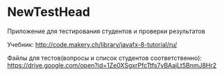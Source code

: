 # NewTestHead
Приложение для тестирования студентов и проверки результатов

Учебник: http://code.makery.ch/library/javafx-8-tutorial/ru/

Файлы для тестов(вопросы и список студентов соответственно): https://drive.google.com/open?id=1Ze0XSgxrPfcTtfs7vBAajLt5BnmJ8Hr2
